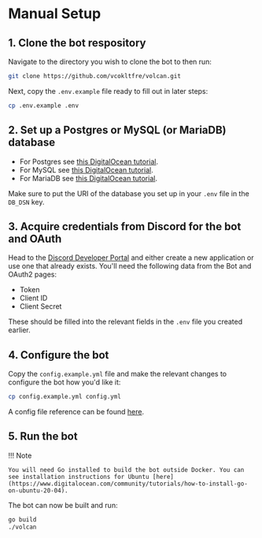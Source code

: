 # Manual Setup

## 1. Clone the bot respository

Navigate to the directory you wish to clone the bot to then run:

```bash
git clone https://github.com/vcokltfre/volcan.git
```

Next, copy the `.env.example` file ready to fill out in later steps:

```bash
cp .env.example .env
```

## 2. Set up a Postgres or MySQL (or MariaDB) database

- For Postgres see [this DigitalOcean tutorial](https://www.digitalocean.com/community/tutorials/how-to-install-and-use-postgresql-on-Ubuntu-20-04).
- For MySQL see [this DigitalOcean tutorial](https://www.digitalocean.com/community/tutorials/how-to-install-mysql-on-Ubuntu-20-04).
- For MariaDB see [this DigitalOcean tutorial](https://www.digitalocean.com/community/tutorials/how-to-install-mariadb-on-Ubuntu-20-04).

Make sure to put the URI of the database you set up in your `.env` file in the `DB_DSN` key.

## 3. Acquire credentials from Discord for the bot and OAuth

Head to the [Discord Developer Portal](https://discord.com/developers/applications) and either create a new application or use one that already exists. You'll need the following data from the Bot and OAuth2 pages:

- Token
- Client ID
- Client Secret

These should be filled into the relevant fields in the `.env` file you created earlier.

## 4. Configure the bot

Copy the `config.example.yml` file and make the relevant changes to configure the bot how you'd like it:

```bash
cp config.example.yml config.yml
```

A config file reference can be found [here](/config).

## 5. Run the bot

!!! Note

    You will need Go installed to build the bot outside Docker. You can see installation instructions for Ubuntu [here](https://www.digitalocean.com/community/tutorials/how-to-install-go-on-ubuntu-20-04).

The bot can now be built and run:

```bash
go build
./volcan
```
